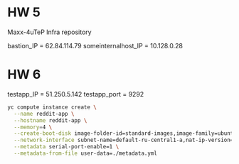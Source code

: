 # HW 5
Maxx-4uTeP Infra repository

bastion_IP = 62.84.114.79
someinternalhost_IP = 10.128.0.28

# HW 6
testapp_IP = 51.250.5.142
testapp_port = 9292

```bash
yc compute instance create \
  --name reddit-app \
  --hostname reddit-app \
  --memory=4 \
  --create-boot-disk image-folder-id=standard-images,image-family=ubuntu-1604-lts,size=10GB \
  --network-interface subnet-name=default-ru-central1-a,nat-ip-version=ipv4 \
  --metadata serial-port-enable=1 \
  --metadata-from-file user-data=./metadata.yml
```
